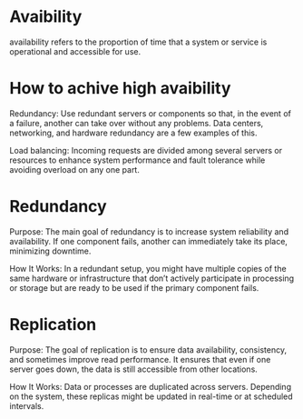 # Avaibility
availability refers to the proportion of time that a system or service is operational and accessible for use.
# How to achive high avaibility
Redundancy: Use redundant servers or components so that, in the event of a failure, another can take over without any problems. 
Data centers, networking, and hardware redundancy are a few examples of this.

Load balancing: Incoming requests are divided among several servers or resources to enhance system performance and fault 
tolerance while avoiding overload on any one part.

# Redundancy
Purpose:
The main goal of redundancy is to increase system reliability and availability. If one component fails, another can immediately take 
its place, minimizing downtime.

How It Works:
In a redundant setup, you might have multiple copies of the same hardware or infrastructure that don’t actively participate
in processing or storage but are ready to be used if the primary component fails.

# Replication
Purpose:
The goal of replication is to ensure data availability, consistency, and sometimes improve read performance. 
It ensures that even if one server goes down, the data is still accessible from other locations.

How It Works:
Data or processes are duplicated across servers. Depending on the system, these replicas might be updated in real-time or at scheduled intervals.
